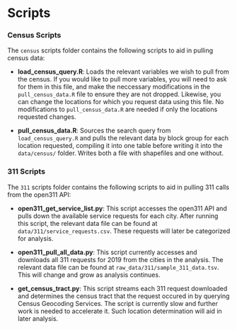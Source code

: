# Scripts

### Census Scripts

The `census` scripts folder contains the following scripts to aid in pulling census data:

* __load_census_query.R__: Loads the relevant variables we wish to pull from the census. If you would like to pull more variables, you will need to ask for them in this file, and make the neccessary modifications in the `pull_census_data.R` file to ensure they are not dropped. Likewise, you can change the locations for which you request data using this file. No modifications to `pull_census_data.R` are needed if only the locations requested changes.

* __pull_census_data.R__: Sources the search query from `load_census_query.R` and pulls the relevant data by block group for each location requested, compiling it into one table before writing it into the `data/census/` folder. Writes both a file with shapefiles and one without.

### 311 Scripts

The `311` scripts folder contains the following scripts to aid in pulling 311 calls from the open311 API:

* __open311_get_service_list.py__: This script accesses the open311 API and pulls down the available service requests for each city. After running this script, the relevant data file can be found at `data/311/service_requests.csv`. These requests will later be categorized for analysis.

* __open311_pull_all_data.py__: This script currently accesses and downloads all 311 requests for 2019 from the cities in the analysis. The relevant data file can be found at `raw_data/311/sample_311_data.tsv`. This will change and grow as analysis continues.

* __get_census_tract.py__: This script streams each 311 request downloaded and determines the census tract that the request occured in by querying Census Geocoding Services. The script is currently slow and further work is needed to accelerate it. Such location determination will aid in later analysis.